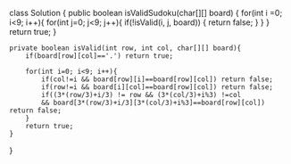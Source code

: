 class Solution {
    public boolean isValidSudoku(char[][] board) {
        for(int i =0; i<9; i++){
            for(int j=0; j<9; j++){
                if(!isValid(i, j, board)) {
                    return false;
                }
            }
        }
        return true;
    }

    private boolean isValid(int row, int col, char[][] board){
        if(board[row][col]=='.') return true;

        for(int i=0; i<9; i++){
            if(col!=i && board[row][i]==board[row][col]) return false;
            if(row!=i && board[i][col]==board[row][col]) return false;
            if((3*(row/3)+i/3) != row && (3*(col/3)+i%3) !=col
            && board[3*(row/3)+i/3][3*(col/3)+i%3]==board[row][col]) return false;
        }
        return true;
    }
}
